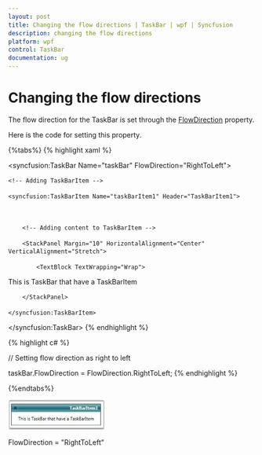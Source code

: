 ```yaml
---
layout: post
title: Changing the flow directions | TaskBar | wpf | Syncfusion
description: changing the flow directions
platform: wpf
control: TaskBar
documentation: ug
---
```


# Changing the flow directions

The flow direction for the TaskBar is set through the [FlowDirection](https://docs.microsoft.com/en-us/dotnet/api/system.windows.frameworkelement.flowdirection?redirectedfrom=MSDN&view=netframework-4.7.2#System_Windows_FrameworkElement_FlowDirection) property.

Here is the code for setting this property.

{%tabs%}
{% highlight xaml %}



<!-- Adding TaskBar  -->

<syncfusion:TaskBar Name="taskBar" FlowDirection="RightToLeft">



    <!-- Adding TaskBarItem -->

    <syncfusion:TaskBarItem Name="taskBarItem1" Header="TaskBarItem1">



        <!-- Adding content to TaskBarItem -->

        <StackPanel Margin="10" HorizontalAlignment="Center" 											VerticalAlignment="Stretch">

            <TextBlock TextWrapping="Wrap">

This is TaskBar that have a TaskBarItem</TextBlock>

        </StackPanel>

    </syncfusion:TaskBarItem>

</syncfusion:TaskBar>
{% endhighlight %}



{% highlight c# %}



// Setting flow direction as right to left

taskBar.FlowDirection = FlowDirection.RightToLeft;
{% endhighlight %}

{%endtabs%}


![Flow directions](Changing-the-flow-directions_images/Changing-the-flow-directions_img1.jpeg)


FlowDirection = "RightToLeft"



